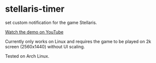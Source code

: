 # stellaris-timer
set custom notification for the game Stellaris.

[Watch the demo on YouTube](https://youtu.be/8OdRneo8gpA)


Currently only works on Linux and requires the game to be played on 2k screen (2560x1440) without UI scaling.

Tested on Arch Linux.
